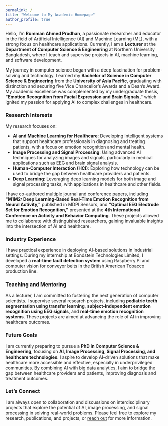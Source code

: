 ```yaml
---
permalink: /
title: "Welcome to My Academic Homepage"
author_profile: true
---
```



Hello, I’m **Rumman Ahmed Prodhan**, a passionate researcher and educator in the field of Artificial Intelligence (AI) and Machine Learning (ML), with a strong focus on healthcare applications. Currently, I am a **Lecturer** at the **Department of Computer Science & Engineering** at Northern University Bangladesh, where I teach and supervise projects in AI, machine learning, and software development.

My journey in computer science began with a deep fascination for problem-solving and technology. I earned my **Bachelor of Science in Computer Science & Engineering** from the **University of Asia Pacific**, graduating with distinction and securing five Vice Chancellor’s Awards and a Dean’s Award. My academic excellence was complemented by my undergraduate thesis, **"Emotion Recognition from Facial Expression and Brain Signals,"** which ignited my passion for applying AI to complex challenges in healthcare.

### Research Interests
My research focuses on:
- **AI and Machine Learning for Healthcare**: Developing intelligent systems that support healthcare professionals in diagnosing and treating patients, with a focus on emotion recognition and mental health.
- **Image Processing and Signal Processing**: Using advanced AI techniques for analyzing images and signals, particularly in medical applications such as EEG and brain signal analysis.
- **Human-Computer Interaction (HCI)**: Exploring how technology can be used to bridge the gap between healthcare providers and patients.
- **Deep Learning**: Leveraging deep learning models for both image and signal processing tasks, with applications in healthcare and other fields.

I have co-authored multiple journal and conference papers, including **"M1M2: Deep Learning-Based Real-Time Emotion Recognition from Neural Activity,"** published in MDPI Sensors, and **"Optimal EEG Electrode Set for Emotion Recognition,"** presented at the **4th International Conference on Activity and Behavior Computing**. These projects allowed me to collaborate with distinguished researchers, gaining invaluable insights into the intersection of AI and healthcare.

### Industry Experience
I have practical experience in deploying AI-based solutions in industrial settings. During my internship at Bondstein Technologies Limited, I developed a **real-time fault detection system** using Raspberry Pi and computer vision for conveyor belts in the British American Tobacco production line.

### Teaching and Mentoring
As a lecturer, I am committed to fostering the next generation of computer scientists. I supervise several research projects, including **pediatric teeth segmentation using transfer learning**, **subject-independent emotion recognition using EEG signals**, and **real-time emotion recognition systems**. These projects are aimed at advancing the role of AI in improving healthcare outcomes.

### Future Goals
I am currently preparing to pursue a **PhD in Computer Science & Engineering**, focusing on **AI, Image Processing, Signal Processing, and healthcare technologies**. I aspire to develop AI-driven solutions that make healthcare more accessible and effective, especially in underprivileged communities. By combining AI with big data analytics, I aim to bridge the gap between healthcare providers and patients, improving diagnosis and treatment outcomes.

### Let’s Connect
I am always open to collaboration and discussions on interdisciplinary projects that explore the potential of AI, image processing, and signal processing in solving real-world problems. Please feel free to explore my research, publications, and projects, or [reach out](mailto:rumman153@gmail.com) for more information.
